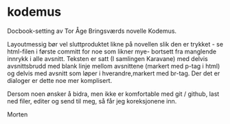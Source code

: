 kodemus
=======

Docbook-setting av Tor Åge Bringsværds novelle Kodemus. 

Layoutmessig bør vel sluttproduktet likne på novellen slik den er trykket - se 
html-filen i første committ for noe som likner mye- bortsett fra manglende 
innrykk i alle avsnitt. Teksten er satt (I samlingen Karavane) med delvis 
avsnittsbrudd med blank linje mellom avsnittene (markert med p-tag i html) og 
delvis med avsnitt som løper i hverandre,markert med br-tag. Der det er 
dialoger er dette noe mer komplisert.

Dersom noen ønsker å bidra, men ikke er komfortable med git / github, last ned 
filer, editer og send til meg, så får jeg koreksjonene inn.

Morten

